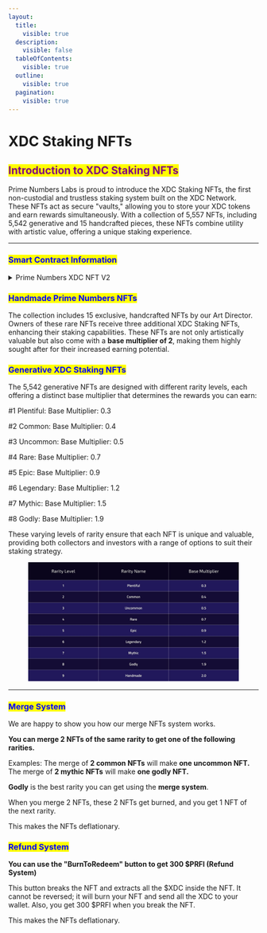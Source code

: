 ```yaml
---
layout:
  title:
    visible: true
  description:
    visible: false
  tableOfContents:
    visible: true
  outline:
    visible: true
  pagination:
    visible: true
---
```


# XDC Staking NFTs

## <mark style="color:purple;">Introduction to XDC Staking NFTs</mark>

Prime Numbers Labs is proud to introduce the XDC Staking NFTs, the first non-custodial and trustless staking system built on the XDC Network. These NFTs act as secure "vaults," allowing you to store your XDC tokens and earn rewards simultaneously. With a collection of 5,557 NFTs, including 5,542 generative and 15 handcrafted pieces, these NFTs combine utility with artistic value, offering a unique staking experience.

***

### <mark style="color:blue;">Smart Contract Information</mark>

<details>

<summary>Prime Numbers XDC NFT V2</summary>

[xdc9d458330e458f11fd1ce7e44b3a66568af8076a0](https://xdc.blocksscan.io/address/xdc9d458330e458f11fd1ce7e44b3a66568af8076a0)

</details>

### <mark style="color:blue;">Handmade Prime Numbers NFTs</mark>

The collection includes 15 exclusive, handcrafted NFTs by our Art Director. Owners of these rare NFTs receive three additional XDC Staking NFTs, enhancing their staking capabilities. These NFTs are not only artistically valuable but also come with a **base multiplier of 2**, making them highly sought after for their increased earning potential.

### <mark style="color:blue;">Generative XDC Staking NFTs</mark>

The 5,542 generative NFTs are designed with different rarity levels, each offering a distinct base multiplier that determines the rewards you can earn:

\#1 Plentiful: Base Multiplier: 0.3

\#2 Common: Base Multiplier: 0.4

\#3 Uncommon: Base Multiplier: 0.5

\#4 Rare: Base Multiplier: 0.7

\#5 Epic: Base Multiplier: 0.9

\#6 Legendary: Base Multiplier: 1.2

\#7 Mythic: Base Multiplier: 1.5

\#8 Godly: Base Multiplier: 1.9

These varying levels of rarity ensure that each NFT is unique and valuable, providing both collectors and investors with a range of options to suit their staking strategy.

<figure><img src="../../../.gitbook/assets/BaseMultiplierXDC (2).jpg" alt=""><figcaption></figcaption></figure>

***

### <mark style="color:blue;">Merge System</mark>

We are happy to show you how our merge NFTs system works.

**You can merge 2 NFTs of the same rarity to get one of the following rarities.**

Examples: The merge of **2 common NFTs** will make **one uncommon NFT.** The merge of **2 mythic NFTs** will make **one godly NFT.**

**Godly** is the best rarity you can get using the **merge system**.

When you merge 2 NFTs, these 2 NFTs get burned, and you get 1 NFT of the next rarity.

This makes the NFTs deflationary.

### <mark style="color:blue;">Refund System</mark>

**You can use the "BurnToRedeem" button to get 300 $PRFI (Refund System)**

This button breaks the NFT and extracts all the $XDC inside the NFT. It cannot be reversed; it will burn your NFT and send all the XDC to your wallet. Also, you get 300 $PRFI when you break the NFT.

This makes the NFTs deflationary.
